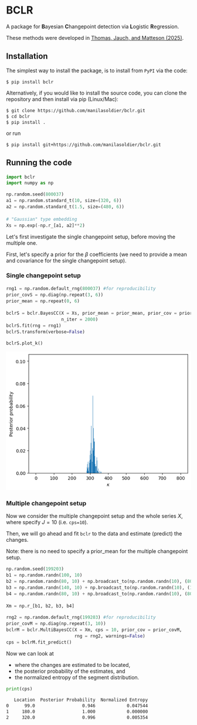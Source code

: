 # BCLR

A package for <b>B</b>ayesian <b>C</b>hangepoint detection via <b>L</b>ogistic <b>R</b>egression.

These methods were developed in [Thomas, Jauch, and Matteson (2025)](https://arxiv.org/abs/2401.02917).

## Installation

The simplest way to install the package, is to install from <code>PyPI</code> via the code:

```
$ pip install bclr
```

Alternatively, if you would like to install the source code, you can clone the repository and then install via pip (Linux/Mac):

```
$ git clone https://github.com/manilasoldier/bclr.git
$ cd bclr
$ pip install .
```

or run

```
$ pip install git+https://github.com/manilasoldier/bclr.git
```

## Running the code

```python
import bclr
import numpy as np
```

```python
np.random.seed(800037)
a1 = np.random.standard_t(10, size=(320, 6))
a2 = np.random.standard_t(1.5, size=(480, 6))

# "Gaussian" type embedding
Xs = np.exp(-np.r_[a1, a2]**2)
```

Let's first investigate the single changepoint setup, before moving the multiple one. 

First, let's specify a prior for the $\beta$ coefficients (we need to provide a mean and covariance for the single changepoint setup).

### Single changepoint setup


```python
rng1 = np.random.default_rng(800037) #for reproducibility
prior_covS = np.diag(np.repeat(3, 6))
prior_mean = np.repeat(0, 6)

bclrS = bclr.BayesCC(X = Xs, prior_mean = prior_mean, prior_cov = prior_covS, 
                     n_iter = 2000)
bclrS.fit(rng = rng1)
bclrS.transform(verbose=False)
```


```python
bclrS.plot_k()
```
 
![png](https://raw.githubusercontent.com/manilasoldier/bclr/refs/heads/master/output_9_0.png)

### Multiple changepoint setup

Now we consider the multiple changepoint setup and the whole series $X$, where specify $J = 10$ (i.e. <code>cps=10</code>). 

Then, we will go ahead and fit <code>bclr</code> to the data and estimate (predict) the changes. 

Note: there is no need to specify a prior_mean for the multiple changepoint setup.


```python
np.random.seed(199203)
b1 = np.random.randn(100, 10)
b2 = np.random.randn(80, 10) + np.broadcast_to(np.random.randn(10), (80, 10))
b3 = np.random.randn(140, 10) + np.broadcast_to(np.random.randn(10), (140, 10))
b4 = np.random.randn(80, 10) + np.broadcast_to(np.random.randn(10), (80, 10))

Xm = np.r_[b1, b2, b3, b4]
```


```python
rng2 = np.random.default_rng(199203) #for reproducibility
prior_covM = np.diag(np.repeat(3, 10))
bclrM = bclr.MultiBayesCC(X = Xm, cps = 10, prior_cov = prior_covM, 
                          rng = rng2, warnings=False)
cps = bclrM.fit_predict()
```

Now we can look at
- where the changes are estimated to be located, 
- the posterior probability of the estimates, and 
- the normalized entropy of the segment distribution.


```python
print(cps)
```

       Location  Posterior Probability  Normalized Entropy
    0      99.0                  0.946            0.047544
    1     180.0                  1.000            0.000000
    2     320.0                  0.996            0.005354

